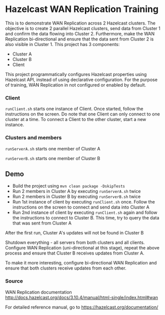 # Hazelcast WAN Replication Training
This is to demonstrate WAN Replication across 2 Hazelcast clusters. The objective is to create 2 parallel Hazelcast clusters, send data from Cluster 1 and confirm the data flowing into Cluster 2. Furthermore, make the WAN Replication bi-directional and ensure that the data sent from Cluster 2 is also visible in Cluster 1. This project has 3 components:

* Cluster A
* Cluster B
* Client

This project programmatically configures Hazelcast properties using Hazelcast API, instead of using declarative configuration. For the purpose of training, WAN Replication in not configured or enabled by default. 


### Client

`runClient.sh` starts one instance of Client. Once started, follow the instructions on the screen. Do note that one Client can only connect to one cluster at a time. To connect a Client to the other cluster, start a new instance.


### Clusters and members

`runServerA.sh` starts one member of Cluster A

`runServerB.sh` starts one member of Cluster B


## Demo

* Build the project using `mvn clean package -DskipTests`
* Run 2 members in Cluster A by executing `runServerA.sh` twice
* Run 2 members in Cluster B by executing `runServerB.sh` twice
* Run 1st instance of client by executing `runClient.sh` once. Follow the instructions on the screen to connect and send data into Cluster A
* Run 2nd instance of client by executing `runClient.sh` again and follow the instructions to connect to Cluster B. This time, try to query the data that was sent from Cluster A

After the first run, Cluster A's updates will not be found in Cluster B 

Shutdown everything - all servers from both clusters and all clients. Configure WAN Replication (uni-directional at this stage), repeat the above process and ensure that Cluster B receives updates from Cluster A.

To make it more interesting, configure bi-directional WAN Replication and ensure that both clusters receive updates from each other.


### Source

WAN Replication documentation http://docs.hazelcast.org/docs/3.10.4/manual/html-single/index.html#wan

For detailed reference manual, go to https://hazelcast.org/documentation/
